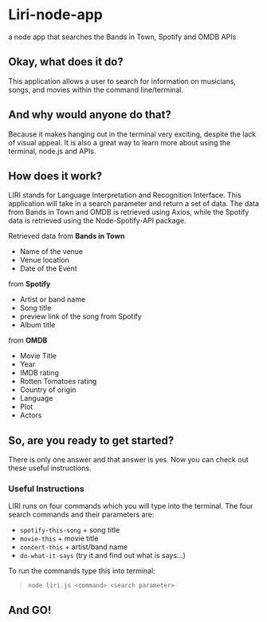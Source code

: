 # Liri-node-app
a node app that searches the Bands in Town, Spotify and OMDB APIs

## **Okay, what does it do?**
This application allows a user to search for information on musicians, songs, and movies within the command line/terminal. 

## **And why would anyone do that?**
Because it makes hanging out in the terminal very exciting, despite the lack of visual appeal. It is also a great way to learn more about using the terminal, node.js and APIs. 

## **How does it work?**
LIRI stands for Language Interpretation and Recognition Interface. This application will take in a search parameter and return a set of data. The data from Bands in Town and OMDB is retrieved using Axios, while the Spotify data is retrieved using the Node-Spotify-API package. 

Retrieved data from **Bands in Town**
* Name of the venue
* Venue location
* Date of the Event

from **Spotify**
* Artist or band name
* Song title
* preview link of the song from Spotify
* Album title 

from **OMDB**
* Movie Title
* Year
* IMDB rating
* Rotten Tomatoes rating
* Country of origin
* Language
* Plot
* Actors

## **So, are you ready to get started?**
There is only one answer and that answer is yes. Now you can check out these useful instructions.  

### **Useful Instructions**
LIRI runs on four commands which you will type into the terminal. The four search commands and their parameters are:

* `spotify-this-song` + song title
* `movie-this` + movie title
* `concert-this` + artist/band name
* `do-what-it-says` (try it and find out what is says...)

To run the commands type this into terminal: 
> `node liri.js <command> <search parameter>`

## **And GO!**




